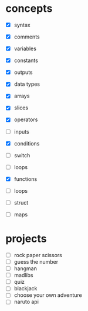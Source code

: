 
# concepts
- [x] syntax
- [x] comments
- [x] variables
- [x] constants
- [x] outputs
- [x] data types
- [x] arrays
- [x] slices
- [x] operators
- [ ] inputs
- [x] conditions
- [ ] switch
- [ ] loops
- [x] functions
- [ ] loops
- [ ] struct
- [ ] maps


# projects
- [ ] rock paper scissors
- [ ] guess the number
- [ ] hangman
- [ ] madlibs
- [ ] quiz
- [ ] blackjack
- [ ] choose your own adventure
- [ ] naruto api
